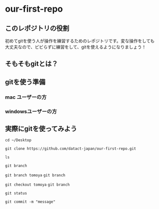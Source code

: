 # our-first-repo
## このレポジトリの役割
初めてgitを使う人が操作を練習するためのレポジトリです。変な操作をしても大丈夫なので、ビビらずに練習をして、gitを使えるようになりましょう！

## そもそもgitとは？

## gitを使う準備
### mac ユーザーの方

### windowsユーザーの方

## 実際にgitを使ってみよう

`cd ~/Desktop`

`git clone https://github.com/datact-japan/our-first-repo.git`

`ls`

`git branch`

`git branch tomoya`
`git branch`

`git checkout tomoya`
`git branch`

`git status`

`git commit -m "message" `
